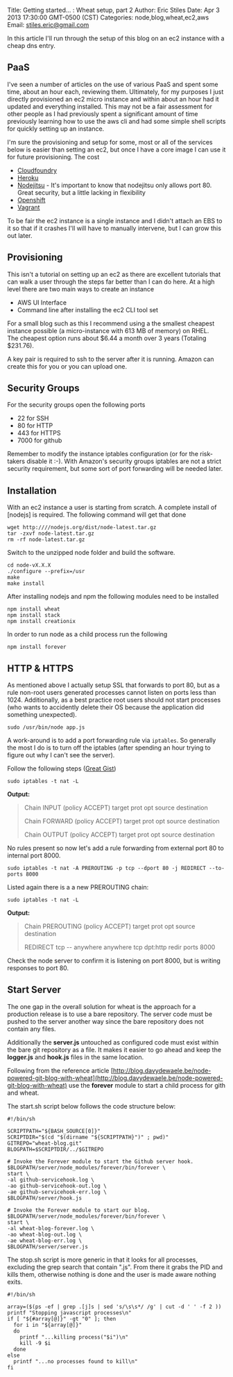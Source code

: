 Title: Getting started... :  Wheat setup, part 2
Author: Eric Stiles
Date: Apr 3 2013 17:30:00 GMT-0500 (CST)
Categories: node,blog,wheat,ec2,aws
Email: stiles.eric@gmail.com

In this article I'll run through the setup of this blog on an ec2 instance with a cheap dns entry.

## PaaS

I've seen a number of articles on the use of various PaaS and spent some time, about an hour
each, reviewing them.  Ultimately, for my purposes I just directly provisioned an ec2 micro instance and within about
an hour had it updated and everything installed.  This may not be a fair assessment for other people as I had previously
spent a significant amount of time previously learning how to use the aws cli and had some simple shell scripts for
quickly setting up an instance.

I'm sure the provisioning and setup for some, most or all of the services below is easier than setting an ec2, but once I have a core
image I can use it for future provisioning.  The cost 

 - [Cloudfoundry](http://cloudfoundry.com)
 - [Heroku](http://heroku.com)
 - [Nodejitsu](http://nodejitsu.com) - It's important to know that nodejitsu only allows port 80.  Great security,
   but a little lacking in flexibility
 - [Openshift](http://openshift.com)
 - [Vagrant](http://vagrant.com)

To be fair the ec2 instance is a single instance and I didn't attach an EBS to it so that if it crashes I'll will have to manually
intervene, but I can grow this out later.

## Provisioning

This isn't a tutorial on setting up an ec2 as there are excellent tutorials that can walk a user through the
steps far better than I can do here.  At a high level there are two main ways to create an instance

 - AWS UI Interface
 - Command line after installing the ec2 CLI tool set

For a small blog such as this I recommend using a the smallest cheapest instance possible (a micro-instance with 613 MB of memory) on RHEL.  
The cheapest option runs about $6.44 a month over 3 years (Totaling $231.76).

A key pair is required to ssh to the server after it is running.  Amazon can create this for you or you can upload one.

## Security Groups

For the security groups open the following ports

 - 22 for SSH
 - 80 for HTTP
 - 443 for HTTPS
 - 7000 for github

Remember to modify the instance iptables configuration (or for the risk-takers disable it :-).  With Amazon's security groups iptables are not a 
strict security requirement, but some sort of port forwarding will be needed later.

## Installation

With an ec2 instance a user is starting from scratch.  A complete install of [nodejs] is required.  The following
 command will get that done

    wget http:////nodejs.org/dist/node-latest.tar.gz
    tar -zxvf node-latest.tar.gz
    rm -rf node-latest.tar.gz

Switch to the unzipped node folder and build the software.

    cd node-vX.X.X
    ./configure --prefix=/usr
    make
    make install

After installing nodejs and npm the following modules need to be installed

    npm install wheat
    npm install stack
    npm install creationix

In order to run node as a child process run the following

    npm install forever

## HTTP & HTTPS

As mentioned above I actually setup SSL that forwards to port 80, but as a rule non-root users generated processes
cannot listen on ports less than 1024.  Additionally, as a best practice root users should not start processes (who
wants to accidently delete their OS because the application did something unexpected).

    sudo /usr/bin/node app.js

A work-around is to add a port forwarding rule via `iptables`.  So generally the most I do is to turn off the iptables (after spending an hour trying to figure out why I can't see the server).

Follow the following steps ([Great Gist](https://gist.github.com/kentbrew/776580))

    sudo iptables -t nat -L

**Output:**
>Chain INPUT (policy ACCEPT)
>target prot opt source destination
>
>Chain FORWARD (policy ACCEPT)
>target prot opt source destination
>
>Chain OUTPUT (policy ACCEPT)
>target prot opt source destination

No rules present so now let's add a rule forwarding from external port 80 to internal port 8000.

    sudo iptables -t nat -A PREROUTING -p tcp --dport 80 -j REDIRECT --to-ports 8000

Listed again there is a a new PREROUTING chain:

    sudo iptables -t nat -L

**Output:**
>Chain PREROUTING (policy ACCEPT)
>target prot opt source destination
>
>REDIRECT tcp -- anywhere anywhere tcp dpt:http redir ports 8000

Check the node server to confirm it is listening on port 8000, but is writing responses to port 80.
    
## Start Server

The one gap in the overall solution for wheat is the approach for a production release is to use a bare repository.  The
server code must be pushed to the server another way since the bare repository does not contain any files.

Additionally the **server.js** untouched as configured code must exist within the bare git repository as a file.  It makes it easier to go ahead and
keep the **logger.js** and **hook.js** files in the same location.

Following from the reference article [http://blog.davydewaele.be/node-powered-git-blog-with-wheat](http://blog.davydewaele.be/node-powered-git-blog-with-wheat)
use the **forever** module to start a child process for gith and wheat.

The start.sh script below follows the code structure below:

    #!/bin/sh

    SCRIPTPATH="${BASH_SOURCE[0]}"
    SCRIPTDIR="$(cd "$(dirname "${SCRIPTPATH}")" ; pwd)"
    GITREPO="wheat-blog.git"
    BLOGPATH=$SCRIPTDIR/../$GITREPO

    # Invoke the Forever module to start the Github server hook.
    $BLOGPATH/server/node_modules/forever/bin/forever \
    start \
    -al github-servicehook.log \
    -ao github-servicehook-out.log \
    -ae github-servicehook-err.log \
    $BLOGPATH/server/hook.js

    # Invoke the Forever module to start our blog.
    $BLOGPATH/server/node_modules/forever/bin/forever \
    start \
    -al wheat-blog-forever.log \
    -ao wheat-blog-out.log \
    -ae wheat-blog-err.log \
    $BLOGPATH/server/server.js

The stop.sh script is more generic in that it looks for all processes, excluding the grep search that contain ".js".
From there it grabs the PID and kills them, otherwise nothing is done and the user is made aware nothing exits.

    #!/bin/sh

    array=($(ps -ef | grep .[j]s | sed 's/\s\s*/ /g' | cut -d ' ' -f 2 ))
    printf "Stopping javascript processes\n"
    if [ "${#array[@]}" -gt "0" ]; then
      for i in "${array[@]}"
      do
        printf "...killing process("$i")\n"
        kill -9 $i
      done
    else
      printf "...no processes found to kill\n"
    fi

[git]: http://git-scm.com
[haml]: http://haml.info
[node.js]: http://nodejs.org/
[Octopress]: http://octopress.org
[Wheat]: http://github.com/creationix/wheat

